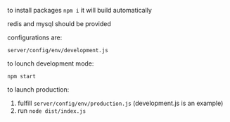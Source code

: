to install packages
`npm i` 
it will build automatically

redis and mysql should be provided

configurations are:

`server/config/env/development.js`

to lounch development mode:

`npm start`

to launch production:

1) fulfill `server/config/env/production.js`    (development.js is an example)
2) run `node dist/index.js`